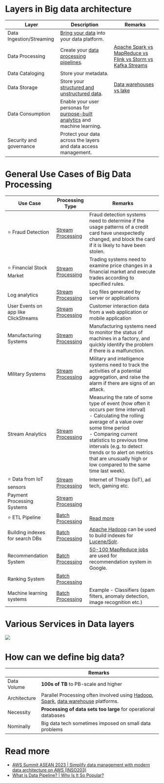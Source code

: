 # Layers in Big data architecture

| Layer                    | Description                                                                                    | Remarks                                                                                                          |
|--------------------------|------------------------------------------------------------------------------------------------|------------------------------------------------------------------------------------------------------------------|
| Data Ingestion/Streaming | [Bring your data](DataIngestion.md) into your data platform.             |                                                                                                                  |
| Data Processing          | Create your [data processing pipelines](DataProcessing).                                       | [Apache Spark vs MapReduce vs Flink vs Storm vs Kafka Streams](DataProcessing/SparkVsMapReduceVsFlinkVsStorm.md) |
| Data Cataloging          | Store your metadata.                                                                           |                                                                                                                  |
| Data Storage             | Store your [structured and unstructured data](DataStorage).                                    | [Data warehouses vs lake](DataStorage/DataWarehousesVsLake.md)                                                   |
| Data Consumption         | Enable your user personas for [purpose-built analytics](DataConsumption) and machine learning. |                                                                                                                  |
| Security and governance  | Protect your data across the layers and data access management.                                |                                                                                                                  |

# General Use Cases of Big Data Processing

| Use Case                             | Processing Type                                                         | Remarks                                                                                                                                                                                                                                                                                                                                  |
|--------------------------------------|-------------------------------------------------------------------------|------------------------------------------------------------------------------------------------------------------------------------------------------------------------------------------------------------------------------------------------------------------------------------------------------------------------------------------|
| :star: Fraud Detection               | [Stream Processing](DataProcessing/ProcessingTypes/StreamProcessing.md) | Fraud detection systems need to determine if the usage patterns of a credit card have unexpectedly changed, and block the card if it is likely to have been stolen.                                                                                                                                                                      |
| :star: Financial Stock Market        | [Stream Processing](DataProcessing/ProcessingTypes/StreamProcessing.md) | Trading systems need to examine price changes in a financial market and execute trades according to specified rules.                                                                                                                                                                                                                     |
| Log analytics                        | [Stream Processing](DataProcessing/ProcessingTypes/StreamProcessing.md) | Log files generated by server or applications                                                                                                                                                                                                                                                                                            |
| User Events on app like ClickStreams | [Stream Processing](DataProcessing/ProcessingTypes/StreamProcessing.md) | Customer interaction data from a web application or mobile application                                                                                                                                                                                                                                                                   |
| Manufacturing Systems                | [Stream Processing](DataProcessing/ProcessingTypes/StreamProcessing.md) | Manufacturing systems need to monitor the status of machines in a factory, and quickly identify the problem if there is a malfunction.                                                                                                                                                                                                   |
| Military Systems                     | [Stream Processing](DataProcessing/ProcessingTypes/StreamProcessing.md) | Military and intelligence systems need to track the activities of a potential aggregation, and raise the alarm if there are signs of an attack.                                                                                                                                                                                          |
| Stream Analytics                     | [Stream Processing](DataProcessing/ProcessingTypes/StreamProcessing.md) | Measuring the rate of some type of event (how often it occurs per time interval)<br/>- Calculating the rolling average of a value over some time period<br/>- Comparing current statistics to previous time intervals (e.g. to detect trends or to alert on metrics that are unusually high or low compared to the same time last week). |
| :star: Data from IoT sensors         | [Stream Processing](DataProcessing/ProcessingTypes/StreamProcessing.md) | Internet of Things (IoT), ad tech, gaming etc.                                                                                                                                                                                                                                                                                           |
| Payment Processing Systems           | [Stream Processing](DataProcessing/ProcessingTypes/StreamProcessing.md) |                                                                                                                                                                                                                                                                                                                                          |
| :star: ETL Pipeline                  | [Batch Processing](DataProcessing/ProcessingTypes/BatchProcessing.md)   | [Read more](ETL.md)                                                                                                                                                                                                                                                                                                                      |
| Building indexes for search DBs      | [Batch Processing](DataProcessing/ProcessingTypes/BatchProcessing.md)   | [Apache Hadoop](ApacheHadoop/Readme.md) can be used to build indexes for [Lucene/Solr](../HLD-System-Designs/1_Databases/9_Search-Databases/Readme.md).                                                                                                                                                                                                     |
| Recommendation System                | [Batch Processing](DataProcessing/ProcessingTypes/BatchProcessing.md)   | [50-100 MapReduce jobs](DataProcessing/ApacheMapReduce/Readme.md) are used for recommendation system in Google.                                                                                                                                                                                                                          |
| Ranking System                       | [Batch Processing](DataProcessing/ProcessingTypes/BatchProcessing.md)   |                                                                                                                                                                                                                                                                                                                                          |
| Machine learning systems             | [Batch Processing](DataProcessing/ProcessingTypes/BatchProcessing.md)   | Example - Classifiers (spam filters, anomaly detection, image recognition etc.)                                                                                                                                                                                                                                                          |

# Various Services in Data layers

![](../AWS-Services/0_UseCaseDesigns/Data-Architecture-ETL-Ingestion-Processing-Analytics.png)

# How can we define big data?

|              | Remarks                                                                                                                                                                                     |
|--------------|---------------------------------------------------------------------------------------------------------------------------------------------------------------------------------------------|
| Data Volume  | **100s of TB** to PB-scale and higher                                                                                                                                                       |
| Architecture | Parallel Processing often involved using [Hadoop](ApacheHadoop/Readme.md), [Spark](DataProcessing/ApacheSpark/Readme.md), [data warehouse](DataStorage/DataWarehouses/Readme.md) platforms. |
| Necessity    | **Processing of data sets too large** for operational databases                                                                                                                             |
| Nominally    | Big data tech sometimes imposed on small data problems                                                                                                                                      |

# Read more
- [AWS Summit ASEAN 2023 | Simplify data management with modern data architecture on AWS (INSO203)](https://www.youtube.com/watch?v=hwF0AZaUc6U)
- [What is Data Pipeline? | Why Is It So Popular?](https://www.youtube.com/watch?v=kGT4PcTEPP8)